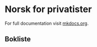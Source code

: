 # Norsk for privatister

For full documentation visit [mkdocs.org](https://mkdocs.org).

## Bokliste


